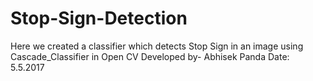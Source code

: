 # Stop-Sign-Detection
Here we created a classifier which detects Stop Sign in an image using Cascade_Classifier in Open CV
Developed by- Abhisek Panda
Date: 5.5.2017
